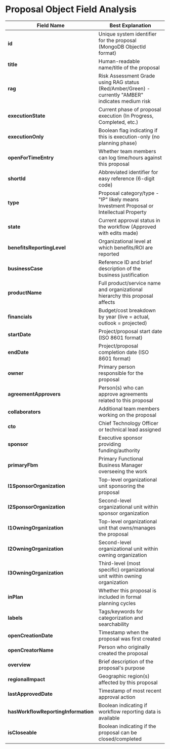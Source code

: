 # Proposal Object Field Analysis

| Field Name | Best Explanation |
|------------|------------------|
| **id** | Unique system identifier for the proposal (MongoDB ObjectId format) |
| **title** | Human-readable name/title of the proposal |
| **rag** | Risk Assessment Grade using RAG status (Red/Amber/Green) - currently "AMBER" indicates medium risk |
| **executionState** | Current phase of proposal execution (In Progress, Completed, etc.) |
| **executionOnly** | Boolean flag indicating if this is execution-only (no planning phase) |
| **openForTimeEntry** | Whether team members can log time/hours against this proposal |
| **shortId** | Abbreviated identifier for easy reference (6-digit code) |
| **type** | Proposal category/type - "IP" likely means Investment Proposal or Intellectual Property |
| **state** | Current approval status in the workflow (Approved with edits made) |
| **benefitsReportingLevel** | Organizational level at which benefits/ROI are reported |
| **businessCase** | Reference ID and brief description of the business justification |
| **productName** | Full product/service name and organizational hierarchy this proposal affects |
| **financials** | Budget/cost breakdown by year (live = actual, outlook = projected) |
| **startDate** | Project/proposal start date (ISO 8601 format) |
| **endDate** | Project/proposal completion date (ISO 8601 format) |
| **owner** | Primary person responsible for the proposal |
| **agreementApprovers** | Person(s) who can approve agreements related to this proposal |
| **collaborators** | Additional team members working on the proposal |
| **cto** | Chief Technology Officer or technical lead assigned |
| **sponsor** | Executive sponsor providing funding/authority |
| **primaryFbm** | Primary Functional Business Manager overseeing the work |
| **l1SponsorOrganization** | Top-level organizational unit sponsoring the proposal |
| **l2SponsorOrganization** | Second-level organizational unit within sponsor organization |
| **l1OwningOrganization** | Top-level organizational unit that owns/manages the proposal |
| **l2OwningOrganization** | Second-level organizational unit within owning organization |
| **l3OwningOrganization** | Third-level (most specific) organizational unit within owning organization |
| **inPlan** | Whether this proposal is included in formal planning cycles |
| **labels** | Tags/keywords for categorization and searchability |
| **openCreationDate** | Timestamp when the proposal was first created |
| **openCreatorName** | Person who originally created the proposal |
| **overview** | Brief description of the proposal's purpose |
| **regionalImpact** | Geographic region(s) affected by this proposal |
| **lastApprovedDate** | Timestamp of most recent approval action |
| **hasWorkflowReportingInformation** | Boolean indicating if workflow reporting data is available |
| **isCloseable** | Boolean indicating if the proposal can be closed/completed |